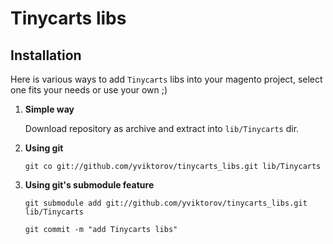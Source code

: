 # Tinycarts libs

## Installation

Here is various ways to add `Tinycarts` libs into your magento project, select one fits your needs or use your own ;)

1. **Simple way**

    Download repository as archive and extract into `lib/Tinycarts` dir.

2. **Using git**

    `git co git://github.com/yviktorov/tinycarts_libs.git lib/Tinycarts`

3. **Using git's submodule feature**

    `git submodule add git://github.com/yviktorov/tinycarts_libs.git lib/Tinycarts`

    `git commit -m "add Tinycarts libs"`
